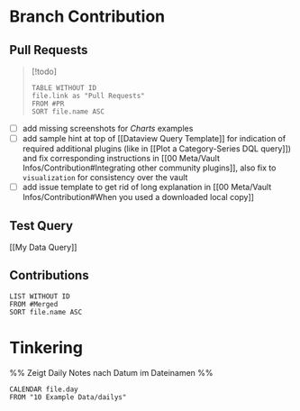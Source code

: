 # Branch Contribution

## Pull Requests

> [!todo]
> ```dataview
> TABLE WITHOUT ID
> file.link as "Pull Requests"
> FROM #PR
> SORT file.name ASC
> ```

- [ ] add missing screenshots for *Charts* examples
- [ ] add sample hint at top of [[Dataview Query Template]] for indication of required additional plugins (like in [[Plot a Category-Series DQL query]]) and fix corresponding instructions in [[00 Meta/Vault Infos/Contribution#Integrating other community plugins]], also fix to `visualization` for consistency over the vault
- [ ] add issue template to get rid of long explanation in [[00 Meta/Vault Infos/Contribution#When you used a downloaded local copy]]

## Test Query

[[My Data Query]]

## Contributions

```dataview
LIST WITHOUT ID
FROM #Merged
SORT file.name ASC
```


# Tinkering

%% Zeigt Daily Notes nach Datum im Dateinamen %%
```dataview
CALENDAR file.day
FROM "10 Example Data/dailys"
```
